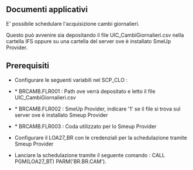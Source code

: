 ## Documenti applicativi

E' possibile schedulare l'acquisizione cambi giornalieri.

Questo può avvenire sia depositando il file UIC_CambiGiornalieri.csv nella cartella IFS oppure su una cartella del server ove è installato SmeUp Provider.

## Prerequisiti

-  Configurare le seguenti variabili nel SCP_CLO : 
- \* BRCAMB.FLR001 :  Path ove verrà depositato e letto il file UIC_CambiGiornalieri.csv
- \* BRCAMB.FLR002 :  SmeUp Provider, indicare '1' se il file si trova sul server ove è installato Smeup Provider
- \* BRCAMB.FLR003 :  Coda utilizzato per lo Smeup Provider

-  Configurare il LOA27_BR con le credenziali per la schedulazione tramite Smeup Provider

-  Lanciare la schedulazione tramite il seguente comando :  CALL PGM(LOA27_BT) PARM('BR.BR.CAM').


